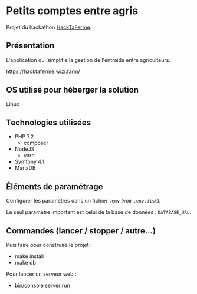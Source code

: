 # Petits comptes entre agris

Projet du hackathon [HackTaFerme](http://www.hacktaferme.com/).

## Présentation

L'application qui simplifie la gestion de l'entraide entre agriculteurs.

https://hacktaferme.wizi.farm/

## OS utilisé pour héberger la solution

Linux

## Technologies utilisées

* PHP 7.2 
  * composer
* NodeJS
  * yarn
* Symfony 4.1
* MariaDB

## Éléments de paramétrage

Configurer les paramètres dans un fichier `.env` (voir `.env.dist`).

Le seul paramètre important est celui de la base de données : `DATABASE_URL`.

## Commandes (lancer / stopper / autre...)

Puis faire pour construire le projet :

* make install
* make db

Pour lancer un serveur web :

* bin/console server:run
